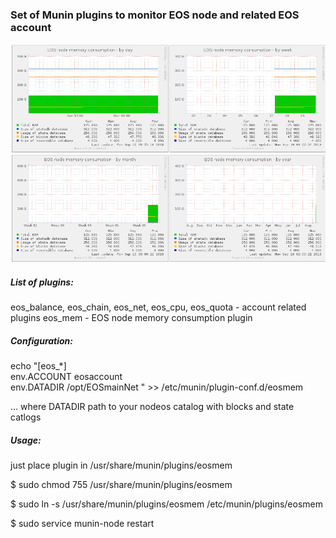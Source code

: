 ### Set of Munin plugins to monitor EOS node and related EOS account 

<img src="eosmem.png" alt="munin screenshot"/>

##### List of plugins: 
eos_balance, eos_chain, eos_net, eos_cpu, eos_quota - account related plugins
eos_mem - EOS node memory consumption plugin

##### Configuration: 
echo "[eos_*]  
env.ACCOUNT eosaccount  
env.DATADIR /opt/EOSmainNet
" >> /etc/munin/plugin-conf.d/eosmem

...
where DATADIR path to your nodeos catalog with blocks and state catlogs

##### Usage: 
just place plugin in /usr/share/munin/plugins/eosmem

$ sudo chmod 755 /usr/share/munin/plugins/eosmem

$ sudo ln -s /usr/share/munin/plugins/eosmem /etc/munin/plugins/eosmem

$ sudo service munin-node restart
